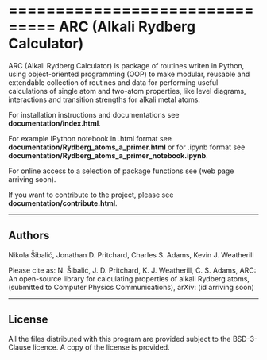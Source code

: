 ===============================
ARC (Alkali Rydberg Calculator)
===============================


ARC (Alkali Rydberg Calculator)  is package of routines writen in Python, using object-oriented programming (OOP) to make modular, reusable and extendable collection of routines and data for performing useful calculations of single atom and two-atom properties, like level diagrams, interactions and transition strengths for alkali metal atoms.

For installation instructions and documentations see **documentation/index.html**.

For example IPython notebook in .html format see **documentation/Rydberg_atoms_a_primer.html** or for .ipynb format see **documentation/Rydberg_atoms_a_primer_notebook.ipynb**.

For online access to a selection of package functions see (web page arriving soon).

If you want to contribute to the project, please see **documentation/contribute.html**.

-------
Authors
-------

Nikola Šibalić, Jonathan D. Pritchard, Charles S. Adams, Kevin J. Weatherill

Please cite as: N. Šibalić, J. D. Pritchard, K. J. Weatherill, C. S. Adams,
ARC: An open-source library for calculating properties of alkali Rydberg atoms,
(submitted to Computer Physics Communications), arXiv: (id arriving soon)


-------
License
-------

All the files distributed with this program are provided subject to the
BSD-3-Clause licence. A copy of the license is provided.

